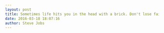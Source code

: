 ```yaml
---
layout: post
title: Sometimes life hits you in the head with a brick. Don't lose faith.
date: 2016-03-18 18:07:16
author: Steve Jobs
---
```

